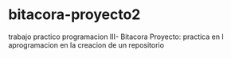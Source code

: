 # bitacora-proyecto2
trabajo practico programacion III- Bitacora Proyecto: practica en l aprogramacion en la creacion de un repositorio
